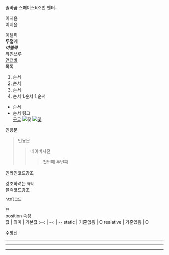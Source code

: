줄바꿈  스페이스바2번 엔터..

이지윤  
이지윤    


이텔릭  
**두껍게**  
**_이텔릭_**  
~~라인쓰루~~  
<u>언더바</u>  
목록  
1. 순서
1. 순서
1. 순서  
  1. 순서  1.순서  1.순서
  - 순서
  - 순서
  링크  
  [구글](https://google.com "구글로이동")
  ![꽃](https://en.pimg.jp/061/974/854/1/61974854.jpg)
  [![꽃](https://en.pimg.jp/061/974/854/1/61974854.jpg)](https://www.naver.com/)
  
  인용문
  > 인용문
  >> 네이버사전
  >>> 첫번째
  >>> 두번째  

  인라인코드강조  

  강조하려는 `백틱`  
  블럭코드강조  
  ``` html
  html코드
  ```  
  표  
  position 속성  
  값 | 의미 | 기본값
  :--: | --: | --
  static | 기준없음 | O
  realative | 기준있음 | O 

  수평선  

  ---
  ***
  ___